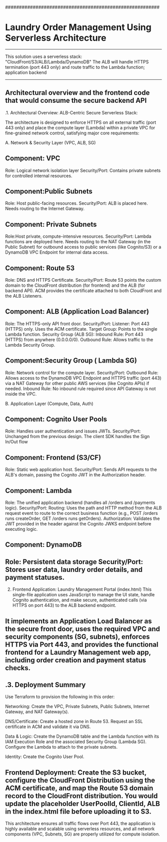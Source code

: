 ########################################################
# Laundry Order Management Using Serverless Architecture
----------------------------------------------------------
This solution uses a serverless stack: "CloudFront/S3/ALB/Lambda/DynamoDB"
The ALB will handle HTTPS termination (port 443 only) and route traffic to the Lambda function; application backend

--------------------------------------------------------------------------------------
Architectural overview and the frontend code that would consume the secure backend API
---------------------------------------------------------------------------------------
.1. Architectural Overview: ALB-Centric Secure Serverless Stack: 

The architecture is designed to enforce HTTPS on all external traffic (port 443 only) and place the compute layer (Lambda) within a private VPC for fine-grained network control, satisfying major core requirements:

A. Network & Security Layer (VPC, ALB, SG)

Component: VPC
----------------
Role: Logical network isolation layer
Security/Port: Contains private subnets for controlled internal resources.

Component:Public Subnets
-------------------------
Role: Host public-facing resources.
Security/Port: ALB is placed here. Needs routing to the Internet Gateway.

Component: Private Subnets
---------------------------
Role:Host private, compute-intensive resources.
Security/Port: Lambda functions are deployed here. Needs routing to the NAT Gateway (in the Public Subnet) for outbound access to public services (like Cognito/S3) or a DynamoDB VPC Endpoint for internal data access.

Component: Route 53
-------------------
Role: DNS and HTTPS Certificate.
Security/Port: Route 53 points the custom domain to the CloudFront distribution (for frontend) and the ALB (for backend API). ACM provides the certificate attached to both CloudFront and the ALB Listeners.

Component: ALB (Application Load Balancer)
------------------------------------------
Role: The HTTPS-only API front door.
Security/Port: Listener: Port 443 (HTTPS) only. Uses the ACM certificate. Target Group: Points to the single Lambda function. Security Group (ALB SG): Inbound Rule: Port 443 (HTTPS) from anywhere (0.0.0.0/0). Outbound Rule: Allows traffic to the Lambda Security Group.


Component:Security Group ( Lambda SG)
-----------------------------
Role: Network control for the compute layer.
Security/Port: Outbound Rule: Allows access to the DynamoDB VPC Endpoint and HTTPS traffic (port 443) via a NAT Gateway for other public AWS services (like Cognito APIs) if needed. Inbound Rule: No inbound rule required since API Gateway is not inside the VPC.


B. Application Layer (Compute, Data, Auth)

Component: Cognito User Pools
------------------------------
Role: Handles user authentication and issues JWTs.
Security/Port: Unchanged from the previous design. The client SDK handles the Sign In/Out flow

Component: Frontend (S3/CF)
----------------------------
Role: Static web application host.
Security/Port: Sends API requests to the ALB's domain, passing the Cognito JWT in the Authorization header.

Component: Lambda
------------------
Role: The unified application backend (handles all /orders and /payments logic).
Security/Port: Routing: Uses the path and HTTP method from the ALB request event to route to the correct business function (e.g., POST /orders runs createOrder, GET /orders runs getOrders). Authorization: Validates the JWT provided in the header against the Cognito JWKS endpoint before executing logic.

Component: DynamoDB
--------------------
Role: Persistent data storage
Security/Port: Stores user data, laundry order details, and payment statuses.
-------------------------------------------------------------------------------------------------------------------------------------

2. Frontend Application: Laundry Management Portal (index.html)
This single-file application uses JavaScript to manage the UI state, handle Cognito authentication, and make secure, authenticated calls (via HTTPS on port 443) to the ALB backend endpoint.

It implements an Application Load Balancer as the secure front door, uses the required VPC and security components (SG, subnets), enforces HTTPS via Port 443, and provides the functional frontend for a Laundry Management web app, including order creation and payment status checks.
-------------------------------------------------------------------------------------------------------------------------------------

.3. Deployment Summary
--------------------------------------

Use Terraform to provision the following in this order:

Networking: Create the VPC, Private Subnets, Public Subnets, Internet Gateway, and NAT Gateway(s).

DNS/Certificate: Create a hosted zone in Route 53. Request an SSL certificate in ACM and validate it via DNS.

Data & Logic: Create the DynamoDB table and the Lambda function with its IAM Execution Role and the associated Security Group (Lambda SG). Configure the Lambda to attach to the private subnets.

Identity: Create the Cognito User Pool.

Frontend Deployment: Create the S3 bucket, configure the CloudFront Distribution using the ACM certificate, and map the Route 53 domain record to the CloudFront distribution. You would update the placeholder UserPoolId, ClientId, ALB in the index.html file before uploading it to S3.
--------------------------------------------------------------------------------------------------------------------------------------

This architecture ensures all traffic flows over Port 443, the application is highly available and scalable using serverless resources, and all network components (VPC, Subnets, SG) are properly utilized for compute isolation.